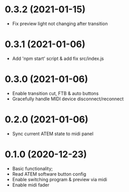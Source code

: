 # 0.3.2 (2021-01-15)
- Fix preview light not changing after transition

# 0.3.1 (2021-01-06)
- Add 'npm start' script & add fix src/index.js

# 0.3.0 (2021-01-06)
- Enable transition cut, FTB & auto buttons
- Gracefully handle MIDI device disconnect/reconnect

# 0.2.0 (2021-01-06)
- Sync current ATEM state to midi panel

# 0.1.0 (2020-12-23)
- Basic functionality;
- Read ATEM software button config
- Enable switching program & preview via midi
- Enable midi fader
